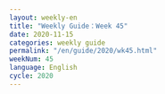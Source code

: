 ```yaml
---
layout: weekly-en
title: "Weekly Guide：Week 45"
date: 2020-11-15
categories: weekly guide
permalink: "/en/guide/2020/wk45.html"
weekNum: 45
language: English
cycle: 2020
---
```

